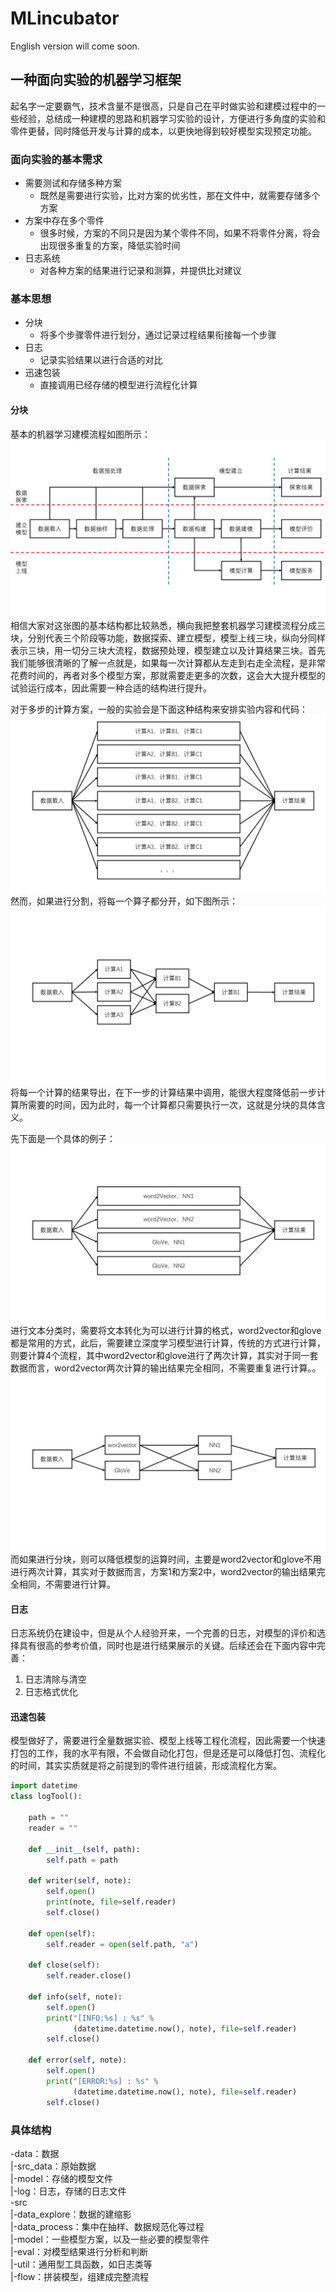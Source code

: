 # MLincubator
English version will come soon. 

## 一种面向实验的机器学习框架
起名字一定要霸气，技术含量不是很高，只是自己在平时做实验和建模过程中的一些经验，总结成一种建模的思路和机器学习实验的设计，方便进行多角度的实验和零件更替，同时降低开发与计算的成本，以更快地得到较好模型实现预定功能。

### 面向实验的基本需求
- 需要测试和存储多种方案
    + 既然是需要进行实验，比对方案的优劣性，那在文件中，就需要存储多个方案
- 方案中存在多个零件
    + 很多时候，方案的不同只是因为某个零件不同，如果不将零件分离，将会出现很多重复的方案，降低实验时间
- 日志系统
    + 对各种方案的结果进行记录和测算，并提供比对建议

### 基本思想
- 分块
    + 将多个步骤零件进行划分，通过记录过程结果衔接每一个步骤
- 日志
    + 记录实验结果以进行合适的对比
- 迅速包装
    + 直接调用已经存储的模型进行流程化计算

#### 分块
基本的机器学习建模流程如图所示：
![MLflow](https://github.com/ZBayes/MLincubator/raw/master/pics/pic1.JPG)
相信大家对这张图的基本结构都比较熟悉，横向我把整套机器学习建模流程分成三块，分别代表三个阶段等功能，数据探索、建立模型，模型上线三块，纵向分同样表示三块，用一切分三块大流程，数据预处理，模型建立以及计算结果三块。首先我们能够很清晰的了解一点就是，如果每一次计算都从左走到右走全流程，是非常花费时间的，再者对多个模型方案，那就需要走更多的次数，这会大大提升模型的试验运行成本，因此需要一种合适的结构进行提升。

对于多步的计算方案，一般的实验会是下面这种结构来安排实验内容和代码：
![MLflow](https://github.com/ZBayes/MLincubator/raw/master/pics/pic2.JPG)
然而，如果进行分割，将每一个算子都分开，如下图所示：
![MLflow](https://github.com/ZBayes/MLincubator/raw/master/pics/pic3.JPG)
将每一个计算的结果导出，在下一步的计算结果中调用，能很大程度降低前一步计算所需要的时间，因为此时，每一个计算都只需要执行一次，这就是分块的具体含义。

先下面是一个具体的例子：
![MLflow](https://github.com/ZBayes/MLincubator/raw/master/pics/pic4.JPG)
进行文本分类时，需要将文本转化为可以进行计算的格式，word2vector和glove都是常用的方式，此后，需要建立深度学习模型进行计算，传统的方式进行计算，则要计算4个流程，其中word2vector和glove进行了两次计算，其实对于同一套数据而言，word2vector两次计算的输出结果完全相同，不需要重复进行计算。。
![MLflow](https://github.com/ZBayes/MLincubator/raw/master/pics/pic5.JPG)
而如果进行分块，则可以降低模型的运算时间，主要是word2vector和glove不用进行两次计算，其实对于数据而言，方案1和方案2中，word2vector的输出结果完全相同，不需要进行计算。

#### 日志
日志系统仍在建设中，但是从个人经验开来，一个完善的日志，对模型的评价和选择具有很高的参考价值，同时也是进行结果展示的关键。后续还会在下面内容中完善：
1. 日志清除与清空
2. 日志格式优化

#### 迅速包装
模型做好了，需要进行全量数据实验、模型上线等工程化流程，因此需要一个快速打包的工作，我的水平有限，不会做自动化打包，但是还是可以降低打包、流程化的时间，其实实质就是将之前提到的零件进行组装，形成流程化方案。

```python
import datetime
class logTool():

    path = ""
    reader = ""

    def __init__(self, path):
        self.path = path

    def writer(self, note):
        self.open()
        print(note, file=self.reader)
        self.close()

    def open(self):
        self.reader = open(self.path, "a")

    def close(self):
        self.reader.close()

    def info(self, note):
        self.open()
        print("[INFO:%s] : %s" %
              (datetime.datetime.now(), note), file=self.reader)
        self.close()

    def error(self, note):
        self.open()
        print("[ERROR:%s] : %s" %
              (datetime.datetime.now(), note), file=self.reader)
        self.close()
```

### 具体结构
-data：数据  
|-src_data：原始数据  
|-model：存储的模型文件  
|-log：日志，存储的日志文件  
-src  
|-data_explore：数据的建缩影  
|-data_process：集中在抽样、数据规范化等过程  
|-model：一些模型方案，以及一些必要的模型零件  
|-eval：对模型结果进行分析和判断  
|-util：通用型工具函数，如日志类等  
|-flow：拼装模型，组建成完整流程  
